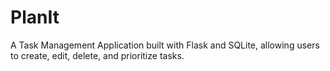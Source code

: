 # PlanIt
A Task Management Application built with Flask and SQLite, allowing users to create, edit, delete, and prioritize tasks.
